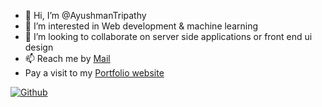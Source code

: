 - 👋 Hi, I’m @AyushmanTripathy
- 👀 I’m interested in Web development & machine learning
- 💞️ I’m looking to collaborate on server side applications or front end ui design 
- 📫 Reach me by [Mail](ayushmantripathy2004@gmail.com)
- Pay a visit to my [Portfolio website](https://ayushmantripathy.github.io/portfolio_website/)

<!---
AyushmanTripathy/AyushmanTripathy is a ✨ special ✨ repository because its `README.md` (this file) appears on your GitHub profile.
You can click the Preview link to take a look at your changes.
--->
[![Github](https://github-readme-stats.vercel.app/api?username=AyushmanTripathy&count_private=true&theme=dark&show_icons=true)](https://github.com/AyushmanTripathy/AyushmanTripathy/)
